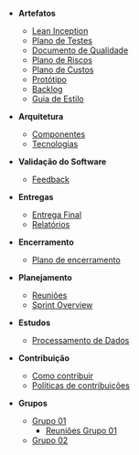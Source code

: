 * **Artefatos**
	* [Lean Inception](reunioes/lean.md)
	* [Plano de Testes](artefatos/plano_de_teste.md)
	* [Documento de Qualidade](artefatos/documento_de_qualidade.md)
	* [Plano de Riscos](sprint/plano_gerenciamento_riscos.md)
	* [Plano de Custos](artefatos/plano_de_gerenciamento_de_custos.md)
	* [Protótipo](prototipo/prototipo.md)
	* [Backlog](backlog/backlog.md)
	* [Guia de Estilo](style/style-guide.md)

* **Arquitetura**
	* [Componentes](microservice/microservice.md)
	* [Tecnologias](arquitetura/arquetura.md)

* **Validação do Software**
	* [Feedback](feedback/feedback.md)

* **Entregas**
	* [Entrega Final](relatorio/final.md)
	* [Relatórios](relatorio/relatorios.md)

* **Encerramento**
	* [Plano de encerramento](encerramento/documento_de_encerramento.md)

* **Planejamento**
	* [Reuniões](reunioes/reunioes.md)
	* [Sprint Overview](desenvolvimento/sprints.md)

* **Estudos**
	* [Processamento de Dados](estudos/dataprocess.md)

* **Contribuição**
	* [Como contribuir](guia_de_contribuicao/como_contribuir.md)
	* [Políticas de contribuições](guia_de_contribuicao/politicas_de_contribuicao_do_repositorio.md)

* **Grupos**
	* [Grupo 01](grupos/grupo_01)
		* [Reuniões Grupo 01](reunioes_grupo01/reunioes.md)
	* [Grupo 02](grupos/grupo_02)

